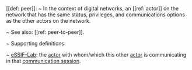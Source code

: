 [[def: peer]]:
~ In the context of digital networks, an [[ref: actor]] on the network that has the same status, privileges, and communications options as the other actors on the network.

~ See also: [[ref: peer-to-peer]].

~ Supporting definitions:

~ [eSSIF-Lab](https://essif-lab.github.io/framework/docs/essifLab-glossary#peer-actor): the [actor](https://essif-lab.github.io/framework/docs/terms/actor) with whom/which this other [actor](https://essif-lab.github.io/framework/docs/terms/actor) is communicating in that [communication session](https://essif-lab.github.io/framework/docs/terms/communication-session).


